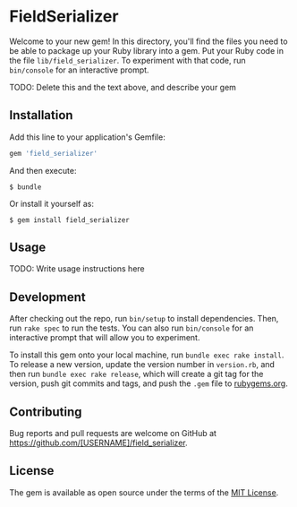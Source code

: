 # FieldSerializer

Welcome to your new gem! In this directory, you'll find the files you need to be able to package up your Ruby library into a gem. Put your Ruby code in the file `lib/field_serializer`. To experiment with that code, run `bin/console` for an interactive prompt.

TODO: Delete this and the text above, and describe your gem

## Installation

Add this line to your application's Gemfile:

```ruby
gem 'field_serializer'
```

And then execute:

    $ bundle

Or install it yourself as:

    $ gem install field_serializer

## Usage

TODO: Write usage instructions here

## Development

After checking out the repo, run `bin/setup` to install dependencies. Then, run `rake spec` to run the tests. You can also run `bin/console` for an interactive prompt that will allow you to experiment.

To install this gem onto your local machine, run `bundle exec rake install`. To release a new version, update the version number in `version.rb`, and then run `bundle exec rake release`, which will create a git tag for the version, push git commits and tags, and push the `.gem` file to [rubygems.org](https://rubygems.org).

## Contributing

Bug reports and pull requests are welcome on GitHub at https://github.com/[USERNAME]/field_serializer.


## License

The gem is available as open source under the terms of the [MIT License](http://opensource.org/licenses/MIT).

